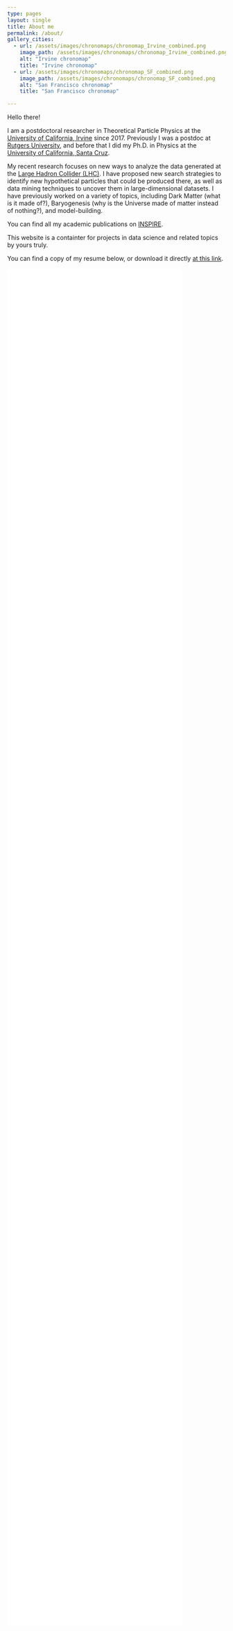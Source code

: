```yaml
---
type: pages
layout: single
title: About me
permalink: /about/
gallery_cities: 
  - url: /assets/images/chronomaps/chronomap_Irvine_combined.png
    image_path: /assets/images/chronomaps/chronomap_Irvine_combined.png
    alt: "Irvine chronomap"
    title: "Irvine chronomap"
  - url: /assets/images/chronomaps/chronomap_SF_combined.png
    image_path: /assets/images/chronomaps/chronomap_SF_combined.png
    alt: "San Francisco chronomap"
    title: "San Francisco chronomap"

---
```


Hello there!

I am a postdoctoral researcher in Theoretical Particle Physics at the [University of California, Irvine](http://theory.physics.uci.edu/) since 2017. Previously I was a postdoc at [Rutgers University](http://www.physics.rutgers.edu/het/), and before that I did my Ph.D. in Physics at the [University of California, Santa Cruz](https://www.ucsc.edu).

My recent research focuses on new ways to analyze the data generated at the [Large Hadron Collider (LHC)](https://en.wikipedia.org/wiki/Large_Hadron_Collider). I have proposed new search strategies to identify new hypothetical particles that could be produced there, as well as data mining techniques to uncover them in large-dimensional datasets. I have previously worked on a variety of topics, including Dark Matter (what is it made of?), Baryogenesis (why is the Universe made of matter instead of nothing?), and model-building.

You can find all my academic publications on [INSPIRE](http://inspirehep.net/author/profile/A.Monteux.1).

This website is a containter for projects in data science and related topics by yours truly.

You can find a copy of my resume below, or download it directly [at this link](/assets/Monteux_cv_1page.pdf).


<embed src="/assets/Monteux_cv_1page.pdf#view=FitH" width="80%" height="80%" type='application/pdf'> 

